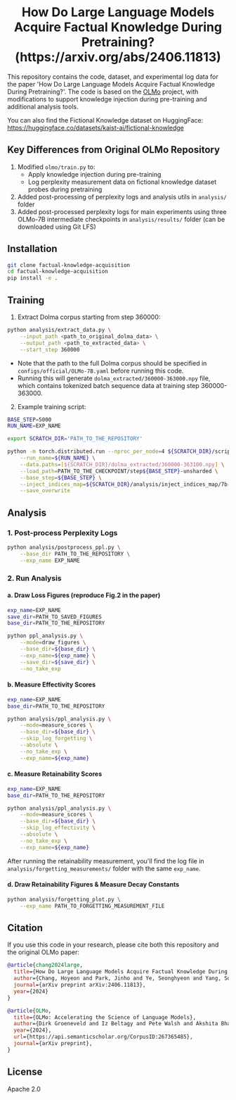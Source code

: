 <div align="center">
  <h1>How Do Large Language Models Acquire Factual Knowledge During Pretraining? (https://arxiv.org/abs/2406.11813)</h1>
</div>


This repository contains the code, dataset, and experimental log data  for the paper 'How Do Large Language Models Acquire Factual Knowledge During Pretraining?'. The code is based on the [OLMo](https://github.com/allenai/OLMo) project, with modifications to support knowledge injection during pre-training and additional analysis tools.

You can also find the Fictional Knowledge dataset on HuggingFace: https://huggingface.co/datasets/kaist-ai/fictional-knowledge

## Key Differences from Original OLMo Repository

1. Modified `olmo/train.py` to:
   - Apply knowledge injection during pre-training
   - Log perplexity measurement data on fictional knowledge dataset probes during pretraining
2. Added post-processing of perplexity logs and analysis utils in `analysis/` folder
3. Added post-processed perplexity logs for main experiments using three OLMo-7B intermediate checkpoints in `analysis/results/` folder (can be downloaded using Git LFS)

## Installation

```bash
git clone factual-knowledge-acquisition
cd factual-knowledge-acquisition
pip install -e .
```

## Training

1. Extract Dolma corpus starting from step 360000:
```bash
python analysis/extract_data.py \
    --input_path <path_to_original_dolma_data> \
    --output_path <path_to_extracted_data> \
    --start_step 360000
```
- Note that the path to the full Dolma corpus should be specified in `configs/official/OLMo-7B.yaml` before running this code.
- Running this will generate `dolma_extracted/360000-363000.npy` file, which contains tokenized batch sequence data at training step 360000-363000.

2. Example training script:

```bash
BASE_STEP=5000
RUN_NAME=EXP_NAME

export SCRATCH_DIR='PATH_TO_THE_REPOSITORY'

python -m torch.distributed.run --nproc_per_node=4 ${SCRATCH_DIR}/scripts/train.py configs/official/OLMo-7B.yaml \
    --run_name=${RUN_NAME} \
    --data.paths=[${SCRATCH_DIR}/dolma_extracted/360000-363100.npy] \
    --load_path=PATH_TO_THE_CHECKPOINT/step${BASE_STEP}-unsharded \
    --base_step=${BASE_STEP} \
    --inject_indices_map=${SCRATCH_DIR}/analysis/inject_indices_map/7b-360000.pkl \
    --save_overwrite
```

## Analysis

### 1. Post-process Perplexity Logs

```bash
python analysis/postprocess_ppl.py \
    --base_dir PATH_TO_THE_REPOSITORY \
    --exp_name EXP_NAME
```

### 2. Run Analysis

#### a. Draw Loss Figures (reproduce Fig.2 in the paper)

```bash
exp_name=EXP_NAME
save_dir=PATH_TO_SAVED_FIGURES
base_dir=PATH_TO_THE_REPOSITORY

python ppl_analysis.py \
    --mode=draw_figures \
    --base_dir=${base_dir} \
    --exp_name=${exp_name} \
    --save_dir=${save_dir} \
    --no_take_exp
```

#### b. Measure Effectivity Scores

```bash
exp_name=EXP_NAME
base_dir=PATH_TO_THE_REPOSITORY

python analysis/ppl_analysis.py \
    --mode=measure_scores \
    --base_dir=${base_dir} \
    --skip_log_forgetting \
    --absolute \
    --no_take_exp \
    --exp_name=${exp_name}
```

#### c. Measure Retainability Scores

```bash
exp_name=EXP_NAME
base_dir=PATH_TO_THE_REPOSITORY

python analysis/ppl_analysis.py \
    --mode=measure_scores \
    --base_dir=${base_dir} \
    --skip_log_effectivity \
    --absolute \
    --no_take_exp \
    --exp_name=${exp_name}
```

After running the retainability measurement, you'll find the log file in `analysis/forgetting_measurements/` folder with the same `exp_name`.

#### d. Draw Retainability Figures & Measure Decay Constants

```bash
python analysis/forgetting_plot.py \
    --exp_name PATH_TO_FORGETTING_MEASUREMENT_FILE
```

## Citation

If you use this code in your research, please cite both this repository and the original OLMo paper:

```bibtex
@article{chang2024large,
  title={How Do Large Language Models Acquire Factual Knowledge During Pretraining?},
  author={Chang, Hoyeon and Park, Jinho and Ye, Seonghyeon and Yang, Sohee and Seo, Youngkyung and Chang, Du-Seong and Seo, Minjoon},
  journal={arXiv preprint arXiv:2406.11813},
  year={2024}
}

@article{OLMo,
  title={OLMo: Accelerating the Science of Language Models},
  author={Dirk Groeneveld and Iz Beltagy and Pete Walsh and Akshita Bhagia and Rodney Kinney and Oyvind Tafjord and A. Jha and Hamish Ivison and Ian Magnusson and Yizhong Wang and Shane Arora and David Atkinson and Russell Authur and Khyathi Raghavi Chandu and Arman Cohan and Jennifer Dumas and Yanai Elazar and Yuling Gu and Jack Hessel and Tushar Khot and William Merrill and Jacob Daniel Morrison and Niklas Muennighoff and Aakanksha Naik and Crystal Nam and Matthew E. Peters and Valentina Pyatkin and Abhilasha Ravichander and Dustin Schwenk and Saurabh Shah and Will Smith and Emma Strubell and Nishant Subramani and Mitchell Wortsman and Pradeep Dasigi and Nathan Lambert and Kyle Richardson and Luke Zettlemoyer and Jesse Dodge and Kyle Lo and Luca Soldaini and Noah A. Smith and Hanna Hajishirzi},
  year={2024},
  url={https://api.semanticscholar.org/CorpusID:267365485},
  journal={arXiv preprint},
}
```

## License

Apache 2.0
